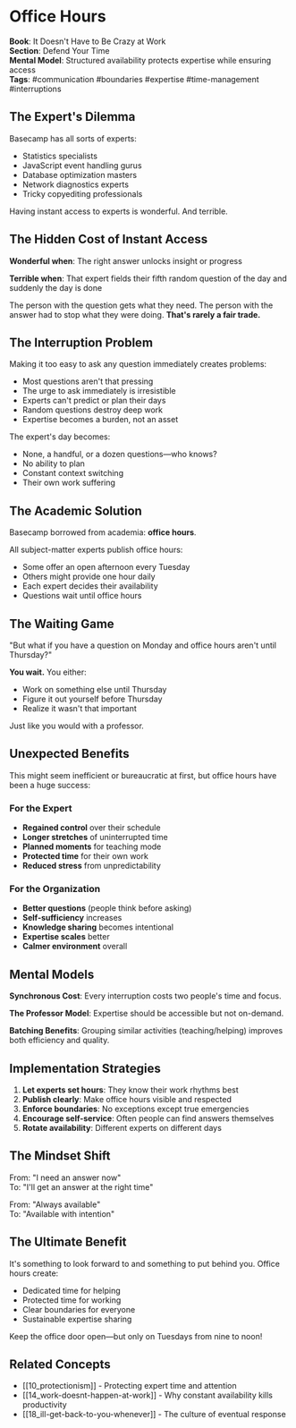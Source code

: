 # Office Hours

**Book**: It Doesn't Have to Be Crazy at Work  
**Section**: Defend Your Time  
**Mental Model**: Structured availability protects expertise while ensuring access  
**Tags**: #communication #boundaries #expertise #time-management #interruptions

## The Expert's Dilemma

Basecamp has all sorts of experts:
- Statistics specialists
- JavaScript event handling gurus
- Database optimization masters
- Network diagnostics experts
- Tricky copyediting professionals

Having instant access to experts is wonderful. And terrible.

## The Hidden Cost of Instant Access

**Wonderful when**: The right answer unlocks insight or progress

**Terrible when**: That expert fields their fifth random question of the day and suddenly the day is done

The person with the question gets what they need. The person with the answer had to stop what they were doing. **That's rarely a fair trade.**

## The Interruption Problem

Making it too easy to ask any question immediately creates problems:
- Most questions aren't that pressing
- The urge to ask immediately is irresistible  
- Experts can't predict or plan their days
- Random questions destroy deep work
- Expertise becomes a burden, not an asset

The expert's day becomes:
- None, a handful, or a dozen questions—who knows?
- No ability to plan
- Constant context switching
- Their own work suffering

## The Academic Solution

Basecamp borrowed from academia: **office hours**.

All subject-matter experts publish office hours:
- Some offer an open afternoon every Tuesday
- Others might provide one hour daily
- Each expert decides their availability
- Questions wait until office hours

## The Waiting Game

"But what if you have a question on Monday and office hours aren't until Thursday?"

**You wait.** You either:
- Work on something else until Thursday
- Figure it out yourself before Thursday
- Realize it wasn't that important

Just like you would with a professor.

## Unexpected Benefits

This might seem inefficient or bureaucratic at first, but office hours have been a huge success:

### For the Expert
- **Regained control** over their schedule
- **Longer stretches** of uninterrupted time  
- **Planned moments** for teaching mode
- **Protected time** for their own work
- **Reduced stress** from unpredictability

### For the Organization
- **Better questions** (people think before asking)
- **Self-sufficiency** increases  
- **Knowledge sharing** becomes intentional
- **Expertise scales** better
- **Calmer environment** overall

## Mental Models

**Synchronous Cost**: Every interruption costs two people's time and focus.

**The Professor Model**: Expertise should be accessible but not on-demand.

**Batching Benefits**: Grouping similar activities (teaching/helping) improves both efficiency and quality.

## Implementation Strategies

1. **Let experts set hours**: They know their work rhythms best
2. **Publish clearly**: Make office hours visible and respected
3. **Enforce boundaries**: No exceptions except true emergencies
4. **Encourage self-service**: Often people can find answers themselves
5. **Rotate availability**: Different experts on different days

## The Mindset Shift

From: "I need an answer now"  
To: "I'll get an answer at the right time"

From: "Always available"  
To: "Available with intention"

## The Ultimate Benefit

It's something to look forward to and something to put behind you. Office hours create:
- Dedicated time for helping
- Protected time for working
- Clear boundaries for everyone
- Sustainable expertise sharing

Keep the office door open—but only on Tuesdays from nine to noon!

## Related Concepts
- [[10_protectionism]] - Protecting expert time and attention
- [[14_work-doesnt-happen-at-work]] - Why constant availability kills productivity
- [[18_ill-get-back-to-you-whenever]] - The culture of eventual response
